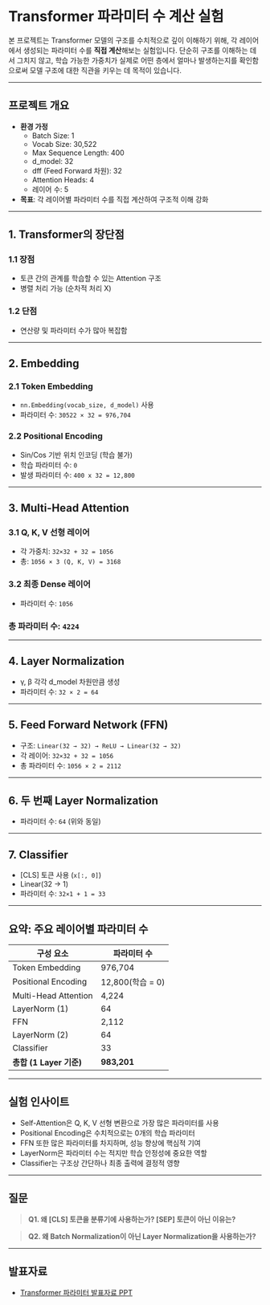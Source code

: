 # Transformer 파라미터 수 계산 실험

본 프로젝트는 Transformer 모델의 구조를 수치적으로 깊이 이해하기 위해, 각 레이어에서 생성되는 파라미터 수를 **직접 계산**해보는 실험입니다. 단순히 구조를 이해하는 데서 그치지 않고, 학습 가능한 가중치가 실제로 어떤 층에서 얼마나 발생하는지를 확인함으로써 모델 구조에 대한 직관을 키우는 데 목적이 있습니다.

---

## 프로젝트 개요

- **환경 가정**
  - Batch Size: 1
  - Vocab Size: 30,522
  - Max Sequence Length: 400
  - d_model: 32
  - dff (Feed Forward 차원): 32
  - Attention Heads: 4
  - 레이어 수: 5
- **목표**: 각 레이어별 파라미터 수를 직접 계산하여 구조적 이해 강화

---

## 1. Transformer의 장단점

### 1.1 장점
- 토큰 간의 관계를 학습할 수 있는 Attention 구조
- 병렬 처리 가능 (순차적 처리 X)

### 1.2 단점
- 연산량 및 파라미터 수가 많아 복잡함

---

## 2. Embedding

### 2.1 Token Embedding
- `nn.Embedding(vocab_size, d_model)` 사용
- 파라미터 수: `30522 × 32 = 976,704`

### 2.2 Positional Encoding
- Sin/Cos 기반 위치 인코딩 (학습 불가)
- 학습 파라미터 수: `0`
- 발생 파라미터 수: `400 x 32 = 12,800`

---

## 3. Multi-Head Attention

### 3.1 Q, K, V 선형 레이어
- 각 가중치: `32×32 + 32 = 1056`
- 총: `1056 × 3 (Q, K, V) = 3168`

### 3.2 최종 Dense 레이어
- 파라미터 수: `1056`

### 총 파라미터 수: `4224`

---

## 4. Layer Normalization

- γ, β 각각 d_model 차원만큼 생성
- 파라미터 수: `32 × 2 = 64`

---

## 5. Feed Forward Network (FFN)

- 구조: `Linear(32 → 32) → ReLU → Linear(32 → 32)`
- 각 레이어: `32×32 + 32 = 1056`
- 총 파라미터 수: `1056 × 2 = 2112`

---

## 6. 두 번째 Layer Normalization

- 파라미터 수: `64` (위와 동일)

---

## 7. Classifier

- [CLS] 토큰 사용 (`x[:, 0]`)
- Linear(32 → 1)
- 파라미터 수: `32×1 + 1 = 33`

---

## 요약: 주요 레이어별 파라미터 수

| 구성 요소            | 파라미터 수 |
|---------------------|-------------|
| Token Embedding     | 976,704     |
| Positional Encoding | 12,800(학습 = 0) |
| Multi-Head Attention| 4,224       |
| LayerNorm (1)       | 64          |
| FFN                 | 2,112       |
| LayerNorm (2)       | 64          |
| Classifier          | 33          |
| **총합 (1 Layer 기준)**   | **983,201** |

---

## 실험 인사이트

- Self-Attention은 Q, K, V 선형 변환으로 가장 많은 파라미터를 사용
- Positional Encoding은 수치적으로는 0개의 학습 파라미터
- FFN 또한 많은 파라미터를 차지하며, 성능 향상에 핵심적 기여
- LayerNorm은 파라미터 수는 적지만 학습 안정성에 중요한 역할
- Classifier는 구조상 간단하나 최종 출력에 결정적 영향

---

## 질문

> **Q1. 왜 [CLS] 토큰을 분류기에 사용하는가? [SEP] 토큰이 아닌 이유는?**  

> **Q2. 왜 Batch Normalization이 아닌 Layer Normalization을 사용하는가?**  

---

## 발표자료

- [Transformer 파라미터 발표자료 PPT](https://docs.google.com/presentation/d/14cJSaRBWkv99sa3OY4heF9m9S-RU3eCHt43yOUqupWk/edit?usp=drive_link)
